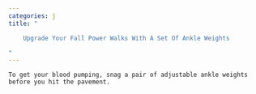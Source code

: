 ```yaml
---
categories: j
title: "

    Upgrade Your Fall Power Walks With A Set Of Ankle Weights

"
---
```



    To get your blood pumping, snag a pair of adjustable ankle weights before you hit the pavement.

